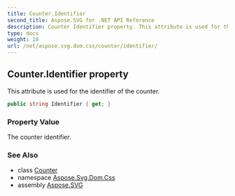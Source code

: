 ```yaml
---
title: Counter.Identifier
second_title: Aspose.SVG for .NET API Reference
description: Counter Identifier property. This attribute is used for the identifier of the counter
type: docs
weight: 10
url: /net/aspose.svg.dom.css/counter/identifier/
---
```

## Counter.Identifier property

This attribute is used for the identifier of the counter.

```csharp
public string Identifier { get; }
```

### Property Value

The counter identifier.

### See Also

* class [Counter](../)
* namespace [Aspose.Svg.Dom.Css](../../../aspose.svg.dom.css/)
* assembly [Aspose.SVG](../../../)
